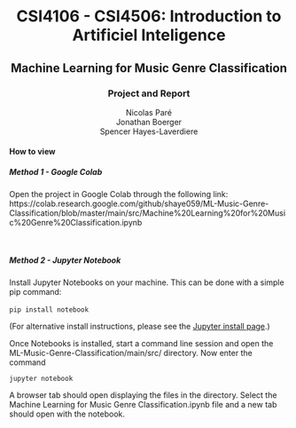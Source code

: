 <h1 align='center'> CSI4106 - CSI4506: Introduction to Artificiel Inteligence </h1>
<h2 align='center'> Machine Learning for Music Genre Classification</h2>
<h3 align='center'> Project and Report </h3>

<p align="center">Nicolas Paré <br>Jonathan Boerger <br>Spencer Hayes-Laverdiere</p> 
  
<h4> How to view</h4>
<h5> Method 1 - Google Colab</h5>
Open the project in Google Colab through the following link: https://colab.research.google.com/github/shaye059/ML-Music-Genre-Classification/blob/master/main/src/Machine%20Learning%20for%20Music%20Genre%20Classification.ipynb

<br><h5> Method 2 - Jupyter Notebook</h5>
Install Jupyter Notebooks on your machine. This can be done with a simple pip command:  
<br><code>pip install notebook</code>
  
(For alternative install instructions, please see the [Jupyter install page](https://jupyter.org/install).)
  
Once Notebooks is installed, start a command line session and open the ML-Music-Genre-Classification/main/src/ directory.
Now enter the command

<code>jupyter notebook</code>
  
A browser tab should open displaying the files in the directory. Select the Machine Learning for Music Genre 
Classification.ipynb file and a new tab should open with the notebook.
